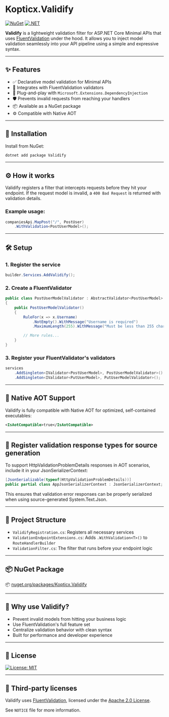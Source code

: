 # Kopticx.Validify

[![NuGet](https://img.shields.io/nuget/v/Validify?style=flat-square)](https://www.nuget.org/packages/Kopticx.Validify)
[![.NET](https://img.shields.io/badge/.NET-8.0-blue?style=flat-square)](https://dotnet.microsoft.com/en-us/download/dotnet/8.0)

**Validify** is a lightweight validation filter for ASP.NET Core Minimal APIs that uses [FluentValidation](https://fluentvalidation.net/) under the hood. It allows you to inject model validation seamlessly into your API pipeline using a simple and expressive syntax.

---

## ✨ Features

- ✅ Declarative model validation for Minimal APIs
- 🔄 Integrates with FluentValidation validators
- 🧩 Plug-and-play with `Microsoft.Extensions.DependencyInjection`
- 🛡️ Prevents invalid requests from reaching your handlers
- 📦 Available as a NuGet package
- ⚙️ Compatible with Native AOT

---

## 🚀 Installation

Install from NuGet:

```bash
dotnet add package Validify
```

---

## ⚙️ How it works

Validify registers a filter that intercepts requests before they hit your endpoint. If the request model is invalid, a `400 Bad Request` is returned with validation details.

### Example usage:

```csharp
companiesApi.MapPost("/", PostUser)
    .WithValidation<PostUserModel>();
```

---

## 🛠️ Setup

### 1. Register the service

```csharp
builder.Services.AddValidify();
```

### 2. Create a FluentValidator

```csharp
public class PostUserModelValidator : AbstractValidator<PostUserModel>
{
    public PostUserModelValidator()
    {
        RuleFor(x => x.Username)
            .NotEmpty().WithMessage("Username is required")
            .MaximumLength(255).WithMessage("Must be less than 255 characters");

        // More rules...
    }
}
```

### 3. Register your FluentValidator's validators

```csharp
services
    .AddSingleton<IValidator<PostUserModel>, PostUserModelValidator>()
    .AddSingleton<IValidator<PutUserModel>, PutUserModelValidator>();
```

---

## 🔐 Native AOT Support

Validify is fully compatible with Native AOT for optimized, self-contained executables:

```xml
<IsAotCompatible>true</IsAotCompatible>
```

---

## 🧩 Register validation response types for source generation

To support HttpValidationProblemDetails responses in AOT scenarios, include it in your JsonSerializerContext:

```csharp
[JsonSerializable(typeof(HttpValidationProblemDetails))]
public partial class AppJsonSerializerContext : JsonSerializerContext;
```

This ensures that validation error responses can be properly serialized when using source-generated System.Text.Json.

---

## 📂 Project Structure

- `ValidifyRegistration.cs`: Registers all necessary services
- `ValidationEndpointExtensions.cs`: Adds `.WithValidation<T>()` to `RouteHandlerBuilder`
- `ValidationFilter.cs`: The filter that runs before your endpoint logic

---

## 📦 NuGet Package

📦 [nuget.org/packages/Kopticx.Validify](https://www.nuget.org/packages/Kopticx.Validify)

---

## 🧪 Why use Validify?

- Prevent invalid models from hitting your business logic
- Use FluentValidation's full feature set
- Centralize validation behavior with clean syntax
- Built for performance and developer experience

---

## 📝 License

[![License: MIT](https://img.shields.io/badge/License-MIT-yellow.svg)](./LICENSE)

---

## 📄 Third-party licenses

Validify uses [FluentValidation](https://github.com/FluentValidation/FluentValidation), licensed under the [Apache 2.0 License](http://www.apache.org/licenses/LICENSE-2.0).

See `NOTICE` file for more information.
